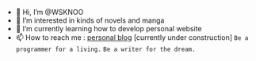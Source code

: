 - 👋 Hi, I’m @WSKNOO
- 👀 I’m interested in kinds of novels and manga
- 🌱 I’m currently learning how to develop personal website
- 📫 How to reach me : [personal blog](http://www.neo-wskn.com) [currently under construction]
`Be a programmer for a living.`
`Be a writer for the dream.`

<!---
WSKNOO/WSKNOO is a ✨ special ✨ repository because its `README.md` (this file) appears on your GitHub profile.
You can click the Preview link to take a look at your changes.
--->
